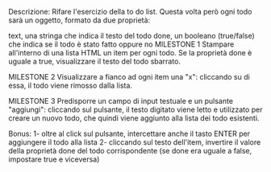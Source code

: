Descrizione: Rifare l'esercizio della to do list.
Questa volta però ogni todo sarà un oggetto, formato da due proprietà:

text, una stringa che indica il testo del todo
done, un booleano (true/false) che indica se il todo è stato fatto oppure no
MILESTONE 1 Stampare all'interno di una lista HTML un item per ogni todo. 
Se la proprietà done è uguale a true, visualizzare il testo del todo sbarrato.

MILESTONE 2 Visualizzare a fianco ad ogni item una "x": 
cliccando su di essa, il todo viene rimosso dalla lista.

MILESTONE 3 Predisporre un campo di input testuale e un pulsante "aggiungi": 
cliccando sul pulsante, il testo digitato viene letto e utilizzato per creare un nuovo todo,
che quindi viene aggiunto alla lista dei todo esistenti.

Bonus: 
1- oltre al click sul pulsante, intercettare anche il tasto ENTER per aggiungere il todo alla lista 
2- cliccando sul testo dell'item, invertire il valore della proprietà done del todo corrispondente 
(se done era uguale a false, impostare true e viceversa)